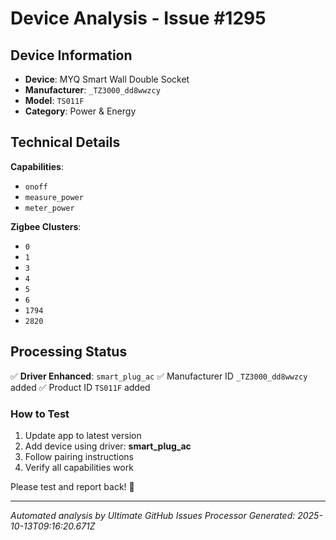 # Device Analysis - Issue #1295

## Device Information
- **Device**: MYQ Smart Wall Double Socket
- **Manufacturer**: `_TZ3000_dd8wwzcy`
- **Model**: `TS011F`
- **Category**: Power & Energy

## Technical Details
**Capabilities**:
- `onoff`
- `measure_power`
- `meter_power`

**Zigbee Clusters**:
- `0`
- `1`
- `3`
- `4`
- `5`
- `6`
- `1794`
- `2820`

## Processing Status
✅ **Driver Enhanced**: `smart_plug_ac`
✅ Manufacturer ID `_TZ3000_dd8wwzcy` added
✅ Product ID `TS011F` added

### How to Test
1. Update app to latest version
2. Add device using driver: **smart_plug_ac**
3. Follow pairing instructions
4. Verify all capabilities work

Please test and report back! 🎉

---
*Automated analysis by Ultimate GitHub Issues Processor*
*Generated: 2025-10-13T09:16:20.671Z*
